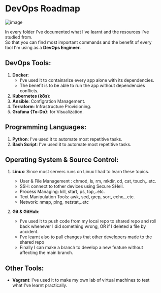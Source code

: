 # DevOps Roadmap

![image](https://user-images.githubusercontent.com/83673888/181917545-01814dd5-8d76-48f0-af1e-a6e702882e0a.png)



In every folder I've documented what I've learnt and the resources I've studied from.<br>
So that you can find most important commands and the benefit of every tool I'm using as a **DevOps Engineer.**

## DevOps Tools:
1. **Docker**: 
    - I've used it to containarize every app alone with its dependencies.
    - The benefit is to be able to run the app without dependencies conflicts.
2. **Kubernetes (k8s)**: 
3. **Ansible**: Configration Management.
4. **Terraform**: Infrastructure Provisioning.
5. **Grafana {To-Do}**: for Visualization.

## Programming Languages:
1. **Python**: I've used it to automate most repetitive tasks.
2. **Bash Script**: I've used it to automate most repetitive tasks.

## Operating System & Source Control:
1. **Linux**: Since most servers runs on Linux I had to learn these topics.
    - User & File Management : chmod, ls, rm, mkdir, cd, cat, touch,..etc.
    - SSH: connect to tother devices using Secure SHell.
    - Process Managing: kill, start, ps, top,..etc.
    - Text Manipulation Tools: awk, sed, grep, sort, echo,..etc.
    - Network: nmap, ping, netstat,..etc

2. **Git & GitHub**:
    - I've used it to push code from my local repo to shared repo and roll back whenever I did something wrong, OR if I deleted a file by accident.
    - I've learnt also to pull changes that other developers made to the shared repo
    - Finally I can make a branch to develop a new feature without affecting the main branch.

## Other Tools:
* **Vagrant**: I've used it to make my own lab of virtual machines to test what I've learnt practically.


